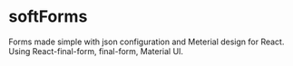 # softForms
Forms made simple with json configuration and Meterial design for React. Using React-final-form, final-form, Material UI. 
